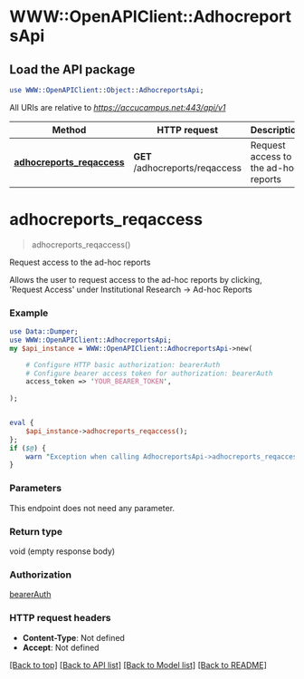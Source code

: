 # WWW::OpenAPIClient::AdhocreportsApi

## Load the API package
```perl
use WWW::OpenAPIClient::Object::AdhocreportsApi;
```

All URIs are relative to *https://accucampus.net:443/api/v1*

Method | HTTP request | Description
------------- | ------------- | -------------
[**adhocreports_reqaccess**](AdhocreportsApi.md#adhocreports_reqaccess) | **GET** /adhocreports/reqaccess | Request access to the ad-hoc reports


# **adhocreports_reqaccess**
> adhocreports_reqaccess()

Request access to the ad-hoc reports

Allows the user to request access to the ad-hoc reports by clicking, 'Request Access' under Institutional Research -> Ad-hoc Reports

### Example 
```perl
use Data::Dumper;
use WWW::OpenAPIClient::AdhocreportsApi;
my $api_instance = WWW::OpenAPIClient::AdhocreportsApi->new(

    # Configure HTTP basic authorization: bearerAuth
    # Configure bearer access token for authorization: bearerAuth
    access_token => 'YOUR_BEARER_TOKEN',
    
);


eval { 
    $api_instance->adhocreports_reqaccess();
};
if ($@) {
    warn "Exception when calling AdhocreportsApi->adhocreports_reqaccess: $@\n";
}
```

### Parameters
This endpoint does not need any parameter.

### Return type

void (empty response body)

### Authorization

[bearerAuth](../README.md#bearerAuth)

### HTTP request headers

 - **Content-Type**: Not defined
 - **Accept**: Not defined

[[Back to top]](#) [[Back to API list]](../README.md#documentation-for-api-endpoints) [[Back to Model list]](../README.md#documentation-for-models) [[Back to README]](../README.md)

